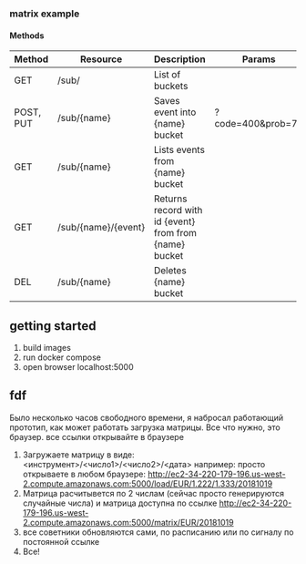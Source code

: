 ### matrix example



#### Methods

 Method | Resource | Description| Params
 --- | --- | --- | ---
GET | /sub/ | List of buckets | 
POST, PUT | /sub/{name} | Saves event into {name} bucket | ?code=400&prob=70
GET | /sub/{name} | Lists events from {name} bucket|
GET | /sub/{name}/{event} | Returns record with id {event} from  from {name} bucket|
DEL | /sub/{name} | Deletes {name} bucket  |


## getting started
1. build images
2. run docker compose
3. open browser localhost:5000


## fdf
Было несколько часов свободного времени, я набросал работающий прототип, как может работать загрузка матрицы.
Все что нужно, это браузер. все ссылки открывайте в браузере

1. Загружаете матрицу в виде: <инструмент>/<число1>/<число2>/<дата>
например: просто открываете в любом браузере:
http://ec2-34-220-179-196.us-west-2.compute.amazonaws.com:5000/load/EUR/1.222/1.333/20181019
2. Матрица расчитывется по 2 числам (сейчас просто генерируются случайные числа) и матрица доступна по ссылке 
http://ec2-34-220-179-196.us-west-2.compute.amazonaws.com:5000/matrix/EUR/20181019
3. все советники обновляются сами, по расписанию или по сигналу по постоянной ссылке 
4. Все!

